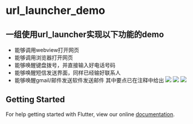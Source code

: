 # url_launcher_demo

## 一组使用url_launcher实现以下功能的demo
- 能够调用webview打开网页
- 能够调用浏览器打开网页
- 能够唤醒键盘拨号，并直接输入好电话号码
- 能够唤醒短信发送界面，同样已经输好联系人
- 能够唤醒gmail/邮件发送软件发送邮件
其中要点已在注释中给出
![](https://user-gold-cdn.xitu.io/2018/9/18/165ec5d14697b759?w=362&h=640&f=gif&s=459186)
![](https://user-gold-cdn.xitu.io/2018/9/18/165ec5d3b3ef7b73?w=362&h=640&f=gif&s=503021)
![](https://user-gold-cdn.xitu.io/2018/9/18/165ec5dac1810db3?w=362&h=640&f=gif&s=1824992)

## Getting Started

For help getting started with Flutter, view our online
[documentation](https://flutter.io/).
